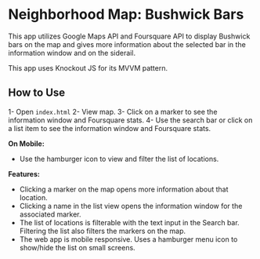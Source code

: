 # Neighborhood Map: Bushwick Bars

This app utilizes Google Maps API and Foursquare API to display Bushwick bars on the map and gives more information about the selected bar in the information window and on the siderail.

This app uses Knockout JS for its MVVM pattern.

## How to Use

1- Open `index.html`
2- View map.
3- Click on a marker to see the information window and Foursquare stats.
4- Use the search bar or click on a list item to see the information window and Foursquare stats.

**On Mobile:**
- Use the hamburger icon to view and filter the list of locations.

**Features:**
- Clicking a marker on the map opens more information about that location.
- Clicking a name in the list view opens the information window for the associated marker.
- The list of locations is filterable with the text input in the Search bar. Filtering the list also filters the markers on the map.
- The web app is mobile responsive. Uses a hamburger menu icon to show/hide the list on small screens.